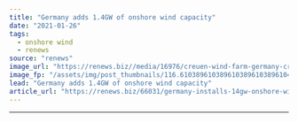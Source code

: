 ```yaml
---
title: "Germany adds 1.4GW of onshore wind capacity"
date: "2021-01-26"
tags: 
  - onshore wind
  - renews
source: "renews"
image_url: "https://renews.biz//media/16976/creuen-wind-farm-germany-credit-trianel.jpg?mode=crop&width=770&heightratio=0.6103896103896103896103896104&slimmage=true"
image_fp: "/assets/img/post_thumbnails/116.6103896103896103896103896104&slimmage=true"
lead: "Germany adds 1.4GW of onshore wind capacity"
article_url: "https://renews.biz/66031/germany-installs-14gw-onshore-wind-in-2020/"
---
```


---
